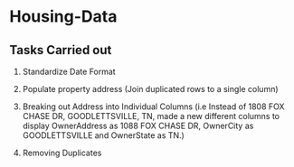 # Housing-Data
## Tasks Carried out
1. Standardize Date Format

2. Populate property address (Join duplicated rows to a single column)

3. Breaking out Address into Individual Columns (i.e Instead of 1808  FOX CHASE DR, GOODLETTSVILLE, TN, 
made a new different columns to display OwnerAddress as 1088 FOX CHASE DR, OwnerCity as GOODLETTSVILLE and OwnerState as TN.)

4. Removing Duplicates
